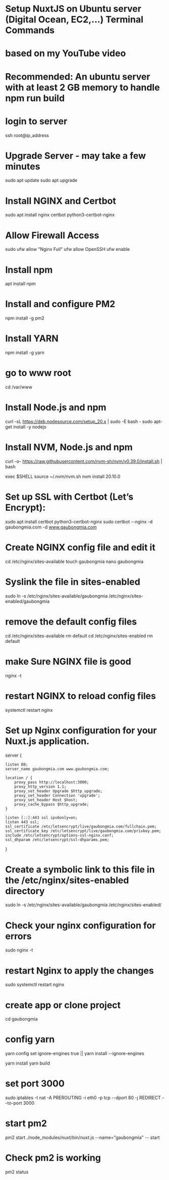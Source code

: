 
# Setup NuxtJS on Ubuntu server (Digital Ocean, EC2,...) Terminal Commands
# based on my YouTube video
# Recommended: An ubuntu server with at least 2 GB memory to handle npm run build

# login to server
ssh root@ip_address

# Upgrade Server - may take a few minutes
sudo apt update
sudo apt upgrade

# Install NGINX and Certbot
sudo apt install nginx certbot python3-certbot-nginx

# Allow Firewall Access
sudo ufw allow "Nginx Full"
ufw allow OpenSSH
ufw enable

# Install npm
apt install npm

# Install and configure PM2
npm install -g pm2

# Install YARN
npm install -g yarn

# go to www root
cd /var/www

# Install Node.js and npm
curl -sL https://deb.nodesource.com/setup_20.x | sudo -E bash -
sudo apt-get install -y nodejs

#  Install NVM, Node.js and npm
curl -o- https://raw.githubusercontent.com/nvm-sh/nvm/v0.39.0/install.sh | bash

exec $SHELL
source ~/.nvm/nvm.sh
nvm install 20.10.0


# Set up SSL with Certbot (Let’s Encrypt):
sudo apt install certbot python3-certbot-nginx
sudo certbot --nginx -d gaubongmia.com -d www.gaubongmia.com


# Create NGINX config file and edit it
cd /etc/nginx/sites-available
touch gaubongmia
nano gaubongmia


# Syslink the file in sites-enabled
sudo ln -s /etc/nginx/sites-available/gaubongmia /etc/nginx/sites-enabled/gaubongmia


# remove the default config files
cd /etc/nginx/sites-available
rm default
cd /etc/nginx/sites-enabled
rm default


# make Sure NGINX file is good
nginx -t

# restart NGINX to reload config files
systemctl restart nginx

# Set up Nginx configuration for your Nuxt.js application.

server {

    listen 80;
    server_name gaubongmia.com www.gaubongmia.com;

    location / {
        proxy_pass http://localhost:3000;
        proxy_http_version 1.1;
        proxy_set_header Upgrade $http_upgrade;
        proxy_set_header Connection 'upgrade';
        proxy_set_header Host $host;
        proxy_cache_bypass $http_upgrade;
    }

    listen [::]:443 ssl ipv6only=on;
    listen 443 ssl;
    ssl_certificate /etc/letsencrypt/live/gaubongmia.com/fullchain.pem;
    ssl_certificate_key /etc/letsencrypt/live/gaubongmia.com/privkey.pem;
    include /etc/letsencrypt/options-ssl-nginx.conf;
    ssl_dhparam /etc/letsencrypt/ssl-dhparams.pem;

}

# Create a symbolic link to this file in the /etc/nginx/sites-enabled directory
sudo ln -s /etc/nginx/sites-available/gaubongmia /etc/nginx/sites-enabled/

# Check your nginx configuration for errors
sudo nginx -t

# restart Nginx to apply the changes
sudo systemctl restart nginx





# create app or clone project
cd  gaubongmia

# config yarn
yarn config set ignore-engines true || yarn install --ignore-engines

yarn install
yarn build



# set port 3000
sudo iptables -t nat -A PREROUTING -i eth0 -p tcp --dport 80 -j REDIRECT --to-port 3000


# start pm2
pm2 start ./node_modules/nuxt/bin/nuxt.js --name="gaubongmia" -- start

# Check pm2 is working
pm2 status

